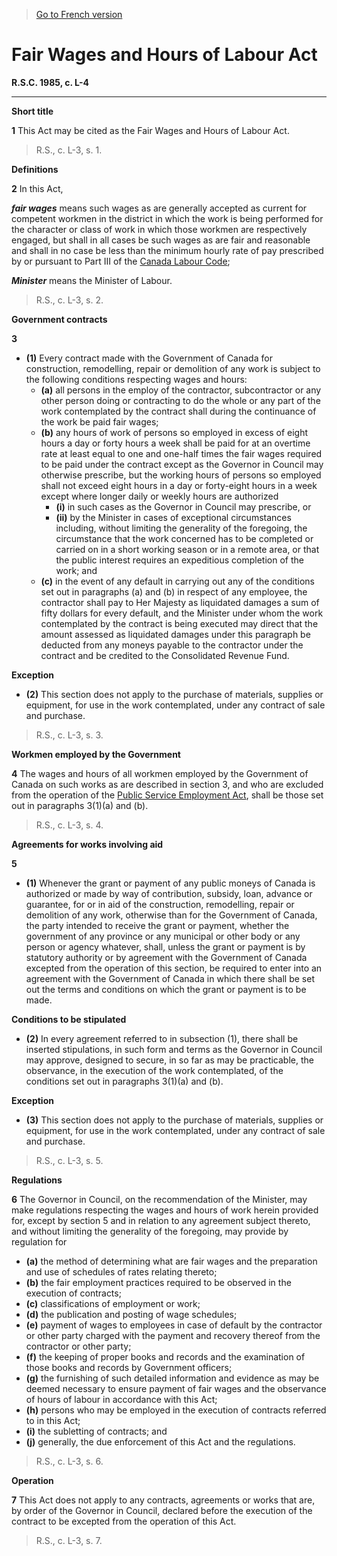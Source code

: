> [Go to French version](/fr/Lois/Lois%20révisées%20du%20Canada/L/L-4.md)

# Fair Wages and Hours of Labour Act

**R.S.C. 1985, c. L-4**


----------



**Short title**

**1** This Act may be cited as the Fair Wages and Hours of Labour Act.
> R.S., c. L-3, s. 1.





**Definitions**

**2** In this Act,

***fair wages*** means such wages as are generally accepted as current for competent workmen in the district in which the work is being performed for the character or class of work in which those workmen are respectively engaged, but shall in all cases be such wages as are fair and reasonable and shall in no case be less than the minimum hourly rate of pay prescribed by or pursuant to Part III of the [Canada Labour Code](/en/Acts/Revised%20Statutes%20of%20Canada/L/L-2.md);

***Minister*** means the Minister of Labour.
> R.S., c. L-3, s. 2.





**Government contracts**

**3** 

- **(1)** Every contract made with the Government of Canada for construction, remodelling, repair or demolition of any work is subject to the following conditions respecting wages and hours:
	- **(a)** all persons in the employ of the contractor, subcontractor or any other person doing or contracting to do the whole or any part of the work contemplated by the contract shall during the continuance of the work be paid fair wages;
	- **(b)** any hours of work of persons so employed in excess of eight hours a day or forty hours a week shall be paid for at an overtime rate at least equal to one and one-half times the fair wages required to be paid under the contract except as the Governor in Council may otherwise prescribe, but the working hours of persons so employed shall not exceed eight hours in a day or forty-eight hours in a week except where longer daily or weekly hours are authorized
		- **(i)** in such cases as the Governor in Council may prescribe, or
		- **(ii)** by the Minister in cases of exceptional circumstances including, without limiting the generality of the foregoing, the circumstance that the work concerned has to be completed or carried on in a short working season or in a remote area, or that the public interest requires an expeditious completion of the work; and
	- **(c)** in the event of any default in carrying out any of the conditions set out in paragraphs (a) and (b) in respect of any employee, the contractor shall pay to Her Majesty as liquidated damages a sum of fifty dollars for every default, and the Minister under whom the work contemplated by the contract is being executed may direct that the amount assessed as liquidated damages under this paragraph be deducted from any moneys payable to the contractor under the contract and be credited to the Consolidated Revenue Fund.

**Exception**

- **(2)** This section does not apply to the purchase of materials, supplies or equipment, for use in the work contemplated, under any contract of sale and purchase.
> R.S., c. L-3, s. 3.





**Workmen employed by the Government**

**4** The wages and hours of all workmen employed by the Government of Canada on such works as are described in section 3, and who are excluded from the operation of the [Public Service Employment Act](/en/Acts/Statutes%20of%20Canada/2003/c.%2022,%20ss.%2012,%2013%20.md), shall be those set out in paragraphs 3(1)(a) and (b).
> R.S., c. L-3, s. 4.





**Agreements for works involving aid**

**5** 

- **(1)** Whenever the grant or payment of any public moneys of Canada is authorized or made by way of contribution, subsidy, loan, advance or guarantee, for or in aid of the construction, remodelling, repair or demolition of any work, otherwise than for the Government of Canada, the party intended to receive the grant or payment, whether the government of any province or any municipal or other body or any person or agency whatever, shall, unless the grant or payment is by statutory authority or by agreement with the Government of Canada excepted from the operation of this section, be required to enter into an agreement with the Government of Canada in which there shall be set out the terms and conditions on which the grant or payment is to be made.

**Conditions to be stipulated**

- **(2)** In every agreement referred to in subsection (1), there shall be inserted stipulations, in such form and terms as the Governor in Council may approve, designed to secure, in so far as may be practicable, the observance, in the execution of the work contemplated, of the conditions set out in paragraphs 3(1)(a) and (b).

**Exception**

- **(3)** This section does not apply to the purchase of materials, supplies or equipment, for use in the work contemplated, under any contract of sale and purchase.
> R.S., c. L-3, s. 5.





**Regulations**

**6** The Governor in Council, on the recommendation of the Minister, may make regulations respecting the wages and hours of work herein provided for, except by section 5 and in relation to any agreement subject thereto, and without limiting the generality of the foregoing, may provide by regulation for
- **(a)** the method of determining what are fair wages and the preparation and use of schedules of rates relating thereto;
- **(b)** the fair employment practices required to be observed in the execution of contracts;
- **(c)** classifications of employment or work;
- **(d)** the publication and posting of wage schedules;
- **(e)** payment of wages to employees in case of default by the contractor or other party charged with the payment and recovery thereof from the contractor or other party;
- **(f)** the keeping of proper books and records and the examination of those books and records by Government officers;
- **(g)** the furnishing of such detailed information and evidence as may be deemed necessary to ensure payment of fair wages and the observance of hours of labour in accordance with this Act;
- **(h)** persons who may be employed in the execution of contracts referred to in this Act;
- **(i)** the subletting of contracts; and
- **(j)** generally, the due enforcement of this Act and the regulations.
> R.S., c. L-3, s. 6.





**Operation**

**7** This Act does not apply to any contracts, agreements or works that are, by order of the Governor in Council, declared before the execution of the contract to be excepted from the operation of this Act.
> R.S., c. L-3, s. 7.



